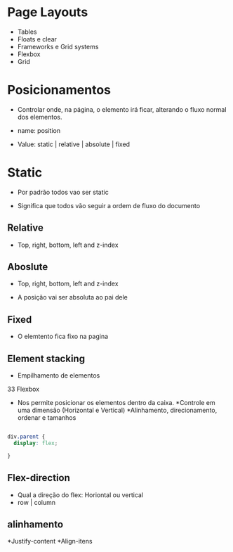 # Page Layouts

- Tables
- Floats e clear
- Frameworks e Grid systems
- Flexbox
- Grid

# Posicionamentos

- Controlar onde, na página, o elemento irá ficar, alterando o fluxo normal dos elementos.

- name: position
- Value: static | relative | absolute | fixed

# Static

- Por padrão todos vao ser static

- Significa que todos vão seguir a ordem de fluxo do documento

## Relative

- Top, right, bottom, left and z-index

## Aboslute

- Top, right, bottom, left and z-index

- A posição vai ser absoluta ao pai dele

## Fixed

- O elemtento fica fixo na pagina


## Element stacking

- Empilhamento de elementos

33 Flexbox

* Nos permite posicionar os elementos dentro da caixa.
*Controle em uma dimensão (Horizontal e Vertical)
*Alinhamento, direcionamento, ordenar e tamanhos

````css

div.parent {
  display: flex;

}
````

## Flex-direction

* Qual a direção do flex: Horiontal ou vertical
* row | column

## alinhamento

*Justify-content
*Align-itens

